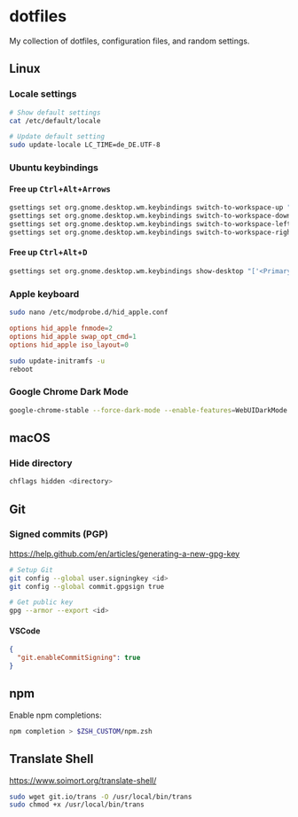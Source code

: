 # dotfiles

My collection of dotfiles, configuration files, and random settings.

## Linux

### Locale settings

```bash
# Show default settings
cat /etc/default/locale

# Update default setting
sudo update-locale LC_TIME=de_DE.UTF-8
```

### Ubuntu keybindings

#### Free up <kbd>Ctrl</kbd>+<kbd>Alt</kbd>+<kbd>Arrows</kbd>

```bash
gsettings set org.gnome.desktop.wm.keybindings switch-to-workspace-up "[]"
gsettings set org.gnome.desktop.wm.keybindings switch-to-workspace-down "[]"
gsettings set org.gnome.desktop.wm.keybindings switch-to-workspace-left "[]"
gsettings set org.gnome.desktop.wm.keybindings switch-to-workspace-right "[]"
```

#### Free up <kbd>Ctrl</kbd>+<kbd>Alt</kbd>+<kbd>D</kbd>

```bash
gsettings set org.gnome.desktop.wm.keybindings show-desktop "['<Primary><Super>d', '<Super>d']"
```

### Apple keyboard

```bash
sudo nano /etc/modprobe.d/hid_apple.conf
```

```conf
options hid_apple fnmode=2
options hid_apple swap_opt_cmd=1
options hid_apple iso_layout=0
```

```bash
sudo update-initramfs -u
reboot
```

### Google Chrome Dark Mode

```bash
google-chrome-stable --force-dark-mode --enable-features=WebUIDarkMode
```

## macOS

### Hide directory

```bash
chflags hidden <directory>
```

## Git

### Signed commits (PGP)

https://help.github.com/en/articles/generating-a-new-gpg-key

```bash
# Setup Git
git config --global user.signingkey <id>
git config --global commit.gpgsign true

# Get public key
gpg --armor --export <id>
```

#### VSCode

```json
{
  "git.enableCommitSigning": true
}
```

## npm

Enable npm completions:

```bash
npm completion > $ZSH_CUSTOM/npm.zsh
```

## Translate Shell

https://www.soimort.org/translate-shell/

```bash
sudo wget git.io/trans -O /usr/local/bin/trans
sudo chmod +x /usr/local/bin/trans
```
